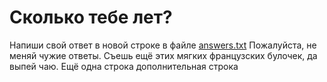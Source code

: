 # Сколько тебе лет?

Напиши свой ответ в новой строке в файле [answers.txt](answers.txt) 
Пожалуйста, не меняй чужие ответы.
Съешь ещё этих мягких французских булочек, да выпей чаю.
Ещё одна строка
дополнительная строка